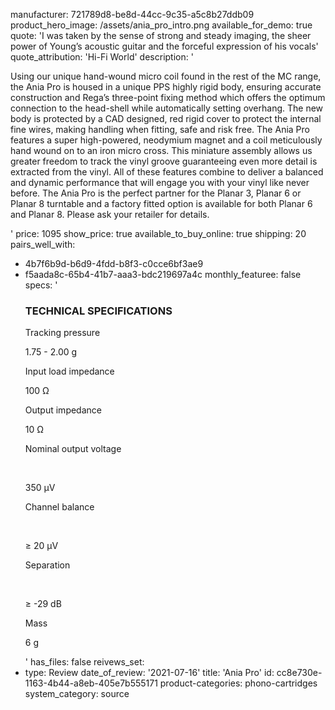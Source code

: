 manufacturer: 721789d8-be8d-44cc-9c35-a5c8b27ddb09
product_hero_image: /assets/ania_pro_intro.png
available_for_demo: true
quote: 'I was taken by the sense of strong and steady imaging, the sheer power of Young’s acoustic guitar and the forceful expression of his vocals'
quote_attribution: 'Hi-Fi World'
description: '<p>Using our unique hand-wound micro coil found in the rest of the MC range, the Ania Pro is housed in a unique PPS highly rigid body, ensuring accurate construction and Rega’s three-point fixing method which offers the optimum connection to the head-shell while automatically setting overhang. The new body is protected by a CAD designed, red rigid cover to protect the internal fine wires, making handling when fitting, safe and risk free. The Ania Pro features a super high-powered, neodymium magnet and a coil meticulously hand wound on to an iron micro cross. This miniature assembly allows us greater freedom to track the vinyl groove guaranteeing even more detail is extracted from the vinyl. All of these features combine to deliver a balanced and dynamic performance that will engage you with your vinyl like never before. The Ania Pro is the perfect partner for the Planar 3, Planar 6 or Planar 8 turntable and a factory fitted option is available for both Planar 6 and Planar 8. Please ask your retailer for details.&nbsp;&nbsp;</p>'
price: 1095
show_price: true
available_to_buy_online: true
shipping: 20
pairs_well_with:
  - 4b7f6b9d-b6d9-4fdd-b8f3-c0cce6bf3ae9
  - f5aada8c-65b4-41b7-aaa3-bdc219697a4c
monthly_featuree: false
specs: '<h3>TECHNICAL SPECIFICATIONS</h3><p>Tracking pressure</p><p>​1.75 - 2.00 g</p><p>Input load impedance</p><p>100 Ω</p><p>Output impedance</p><p>10 Ω</p><p>Nominal output voltage</p><p><br></p><p>350 μV</p><p>Channel balance</p><p><br></p><p>≥ 20 μV</p><p>Separation</p><p><br></p><p>≥ -29 dB</p><p>Mass</p><p>6 g</p>'
has_files: false
reivews_set:
  -
    type: Review
    date_of_review: '2021-07-16'
title: 'Ania Pro'
id: cc8e730e-1163-4b44-a8eb-405e7b555171
product-categories: phono-cartridges
system_category: source
